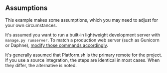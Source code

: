 ## Assumptions

This example makes some assumptions, which you may need to adjust for your own circumstances.

It's assumed you want to run a built-in lightweight development server with `manage.py runserver`. 
To match a production web server (such as Gunicorn or Daphne),
[modify those commands accordingly](../../../languages/python/server.md).

It's generally assumed that Platform.sh is the primary remote for the project. 
If you use a source integration, the steps are identical in most cases.
When they differ, the alternative is noted.
